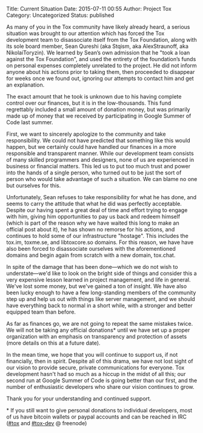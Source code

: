 Title: Current Situation
Date: 2015-07-11 00:55
Author: Project Tox
Category: Uncategorized
Status: published

As many of you in the Tox community have likely already heard, a serious
situation was brought to our attention which has forced the
Tox development team to disassociate itself from the Tox Foundation,
along with its sole board member, Sean Qureshi (aka Stqism, aka
AlexStraunoff, aka NikolaiToryzin). We learned by Sean’s own
admission that he "took a loan against the Tox Foundation", and used the
entirety of the foundation’s funds on personal expenses completely
unrelated to the project. He did not inform anyone about his actions
prior to taking them, then proceeded to disappear for weeks once we
found out, ignoring our attempts to contact him and get an explanation.

The exact amount that he took is unknown due to his having complete
control over our finances, but it is in the low-thousands. This fund
regrettably included a small amount of donation money, but was primarily
made up of money that we received by participating in Google Summer of
Code last summer.

First, we want to sincerely apologize to the community and take
responsibility. We could not have predicted that something like this
would happen, but we certainly could have handled our finances in a more
responsible and transparent manner. While our development team consists
of many skilled programmers and designers, none of us are experienced in
business or financial matters. This led us to put too much trust and
power into the hands of a single person, who turned out to be just the
sort of person who would take advantage of such a situation. We can
blame no one but ourselves for this.

Unfortunately, Sean refuses to take responsibility for what he has done,
and seems to carry the attitude that what he did was perfectly
acceptable. Despite our having spent a great deal of time and effort
trying to engage with him, giving him opportunities to pay us back and
redeem himself (which is part of the reason why we have waited this long
to make an official post about it), he has shown no remorse for his
actions, and continues to hold some of our infrastructure "hostage".
This includes the tox.im, toxme.se, and libtoxcore.so domains. For this
reason, we have have also been forced to disassociate ourselves with the
aforementioned domains and begin again from scratch with a new domain,
tox.chat.

In spite of the damage that has been done—which we do not wish to
understate—we'd like to look on the bright side of things and consider
this a very expensive lesson learned in project management, and life in
general. We've lost some money, but we've gained a ton of insight. We
have also been lucky enough to have a few long-standing members of the
community step up and help us out with things like server management,
and we should have everything back to normal in a short while, with a
stronger and better equipped team than before.

As far as finances go, we are not going to repeat the same mistakes
twice. We will not be taking any official donations\* until we have set
up a proper organization with an emphasis on transparency and protection
of assets (more details on this at a future date).

In the mean time, we hope that you will continue to support us, if not
financially, then in spirit. Despite all of this drama, we have not lost
sight of our vision to provide secure, private communications for
everyone. Tox development hasn't had so much as a hiccup in the midst of
all this; our second run at Google Summer of Code is going better than
our first, and the number of enthusiastic developers who share our
vision continues to grow.

Thank you for your understanding and continued support.

\* If you still want to give personal donations to individual
developers, most of us have bitcoin wallets or paypal accounts and can
be reached in IRC ([\#tox](https://webchat.freenode.net/?channels=#tox)
and [\#tox-dev](https://webchat.freenode.net/?channels=#tox-dev) @
freenode)
